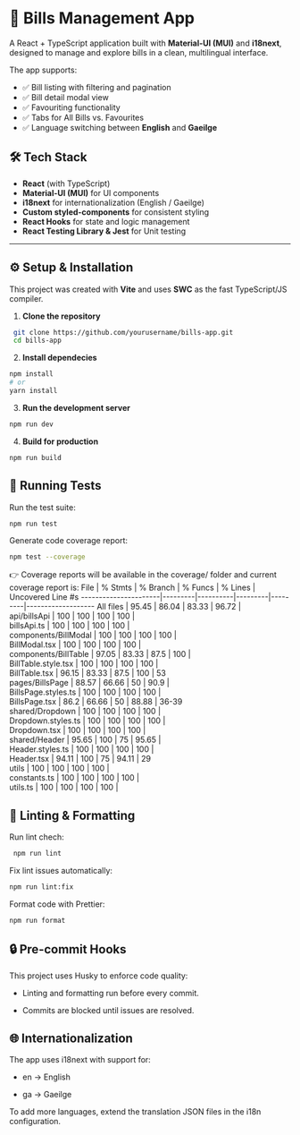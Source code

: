 # 📑 Bills Management App

A React + TypeScript application built with **Material-UI (MUI)** and **i18next**, designed to manage and explore bills in a clean, multilingual interface.  

The app supports:  
- ✅ Bill listing with filtering and pagination  
- ✅ Bill detail modal view  
- ✅ Favouriting functionality  
- ✅ Tabs for All Bills vs. Favourites  
- ✅ Language switching between **English** and **Gaeilge**  

## 🛠️ Tech Stack

- **React** (with TypeScript)  
- **Material-UI (MUI)** for UI components  
- **i18next** for internationalization (English / Gaeilge)  
- **Custom styled-components** for consistent styling  
- **React Hooks** for state and logic management  
- **React Testing Library & Jest** for Unit testing

---

## ⚙️ Setup & Installation
This project was created with **Vite** and uses **SWC** as the fast TypeScript/JS compiler.  

1. **Clone the repository**  
  ```bash
   git clone https://github.com/yourusername/bills-app.git
   cd bills-app
  ```
2. **Install dependecies**
  ```bash
  npm install
  # or
  yarn install
  ```
3. **Run the development server**
  ```bash
  npm run dev
  ```
4. **Build for production**
  ```bash
  npm run build
  ```
## 🧪 Running Tests

Run the test suite:
  ```bash
  npm run test
  ```

Generate code coverage report:
  ```bash
  npm test --coverage
  ```
👉 Coverage reports will be available in the coverage/ folder and current coverage report is:
File                  | % Stmts | % Branch | % Funcs | % Lines | Uncovered Line #s 
----------------------|---------|----------|---------|---------|-------------------
All files             |   95.45 |    86.04 |   83.33 |   96.72 |                   
 api/billsApi         |     100 |      100 |     100 |     100 |                   
  billsApi.ts         |     100 |      100 |     100 |     100 |                   
 components/BillModal |     100 |      100 |     100 |     100 |                   
  BillModal.tsx       |     100 |      100 |     100 |     100 |                   
 components/BillTable |   97.05 |    83.33 |    87.5 |     100 |                   
  BillTable.style.tsx |     100 |      100 |     100 |     100 |                   
  BillTable.tsx       |   96.15 |    83.33 |    87.5 |     100 | 53                
 pages/BillsPage      |   88.57 |    66.66 |      50 |    90.9 |                   
  BillsPage.styles.ts |     100 |      100 |     100 |     100 |                   
  BillsPage.tsx       |    86.2 |    66.66 |      50 |   88.88 | 36-39             
 shared/Dropdown      |     100 |      100 |     100 |     100 |                   
  Dropdown.styles.ts  |     100 |      100 |     100 |     100 |                   
  Dropdown.tsx        |     100 |      100 |     100 |     100 |                   
 shared/Header        |   95.65 |      100 |      75 |   95.65 |                   
  Header.styles.ts    |     100 |      100 |     100 |     100 |                   
  Header.tsx          |   94.11 |      100 |      75 |   94.11 | 29                
 utils                |     100 |      100 |     100 |     100 |                   
  constants.ts        |     100 |      100 |     100 |     100 |                   
  utils.ts            |     100 |      100 |     100 |     100 |                   

## 🧹 Linting & Formatting

Run lint chech:
```bash
 npm run lint
 ```

 Fix lint issues automatically:
 ```bash
 npm run lint:fix
 ```

 Format code with Prettier:
 ```bash
 npm run format
 ```

 ## 🔒 Pre-commit Hooks
 This project uses Husky to enforce code quality:

- Linting and formatting run before every commit.

- Commits are blocked until issues are resolved.

## 🌐 Internationalization
The app uses i18next with support for:

- en → English

- ga → Gaeilge

To add more languages, extend the translation JSON files in the i18n configuration.